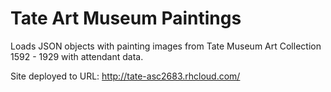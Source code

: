 # Tate Art Museum Paintings

Loads JSON objects with painting images from Tate Museum Art Collection 1592 - 1929 with attendant data.

Site deployed to URL: http://tate-asc2683.rhcloud.com/



